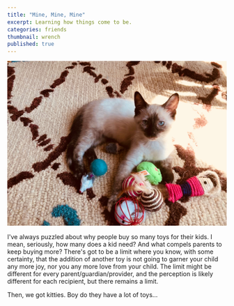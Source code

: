```yaml
---
title: "Mine, Mine, Mine"
excerpt: Learning how things come to be.
categories: friends
thumbnail: wrench
published: true
---
```


!["Chonsa with her toys"](/images/toys.jpg)

I've always puzzled about why people buy so many toys for their kids. I mean, seriously, how many does a kid need? And what compels parents to keep buying more? There's got to be a limit where you know, with some certainty, that the addition of another toy is not going to garner your child any more joy, nor you any more love from your child. The limit might be different for every parent/guardian/provider, and the perception is likely different for each recipient, but there remains a limit. 

Then, we got kitties. Boy do they have a lot of toys... 
